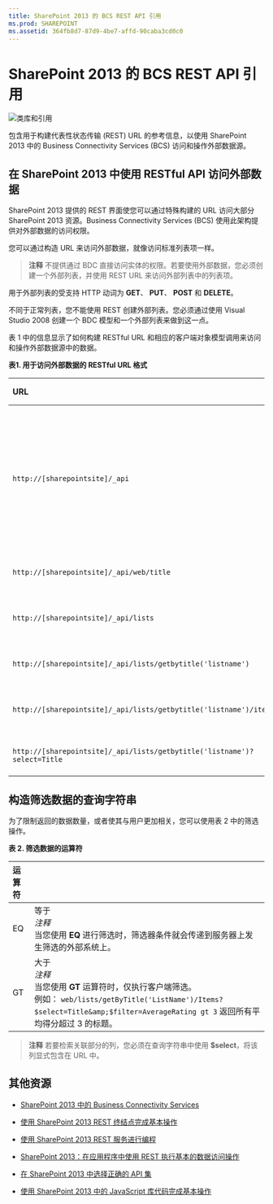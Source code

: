 ```yaml
---
title: SharePoint 2013 的 BCS REST API 引用
ms.prod: SHAREPOINT
ms.assetid: 364fb8d7-87d9-4be7-affd-90caba3cd0c0
---
```




# SharePoint 2013 的 BCS REST API 引用

  
    
    
![类库和引用](images/mod_icon_badge_reference.png)
  
    
    

  
    
    

  
    
    
包含用于构建代表性状态传输 (REST) URL 的参考信息，以使用 SharePoint 2013 中的 Business Connectivity Services (BCS) 访问和操作外部数据源。
## 在 SharePoint 2013 中使用 RESTful API 访问外部数据
<a name="bkmk_Overview"> </a>

SharePoint 2013 提供的 REST 界面使您可以通过特殊构建的 URL 访问大部分 SharePoint 2013 资源。Business Connectivity Services (BCS) 使用此架构提供对外部数据的访问权限。
  
    
    
您可以通过构造 URL 来访问外部数据，就像访问标准列表项一样。
  
    
    

> **注释**
> 不提供通过 BDC 直接访问实体的权限。若要使用外部数据，您必须创建一个外部列表，并使用 REST URL 来访问外部列表中的列表项。 
  
    
    

用于外部列表的受支持 HTTP 动词为 **GET**、 **PUT**、 **POST** 和 **DELETE**。
  
    
    
不同于正常列表，您不能使用 REST 创建外部列表。您必须通过使用 Visual Studio 2008 创建一个 BDC 模型和一个外部列表来做到这一点。
  
    
    
表 1 中的信息显示了如何构建 RESTful URL 和相应的客户端对象模型调用来访问和操作外部数据源中的数据。
  
    
    

**表1. 用于访问外部数据的 RESTful URL 格式**


|**URL**|**说明**|**HTTP 方法**|
|:-----|:-----|:-----|
| `http://[sharepointsite]/_api` <br/> |任何 REST 请求的基础。_api 虚拟目录映射到 client.svc 中的调用，其中可以使用客户端对象模型。  <br/> |GET  <br/> |
| `http://[sharepointsite]/_api/web/title` <br/> |检索当前网页的标题。  <br/> |GET  <br/> |
| `http://[sharepointsite]/_api/lists` <br/> |检索一个网站上的所有列表。  <br/> |GET  <br/> |
| `http://[sharepointsite]/_api/lists/getbytitle('listname')` <br/> |检索指定列表上的元数据。  <br/> |GET  <br/> |
| `http://[sharepointsite]/_api/lists/getbytitle('listname')/items` <br/> |检索一个指定列表中的列表项。  <br/> |GET  <br/> |
| `http://[sharepointsite]/_api/lists/getbytitle('listname')?select=Title` <br/> |检索一个特定列表的标题。  <br/> |GET  <br/> |
   

## 构造筛选数据的查询字符串
<a name="bkmk_constructquery"> </a>

为了限制返回的数据数量，或者使其与用户更加相关，您可以使用表 2 中的筛选操作。
  
    
    

**表 2. 筛选数据的运算符**


|**运算符**||
|:-----|:-----|
|EQ  <br/> |等于  <br/> *注释* <br/> 当您使用 **EQ** 进行筛选时，筛选器条件就会传递到服务器上发生筛选的外部系统上。          |
|GT  <br/> |大于  <br/> *注释* <br/> 当您使用 **GT** 运算符时，仅执行客户端筛选。 <br/> 例如： `web/lists/getByTitle('ListName')/Items?$select=Title&amp;$filter=AverageRating gt 3` 返回所有平均得分超过 3 的标题。          |
   

> **注释**
> 若要检索关联部分的列，您必须在查询字符串中使用 **$select**，将该列显式包含在 URL 中。 
  
    
    


## 其他资源
<a name="bkmk_AdditionalResources"> </a>


-  [SharePoint 2013 中的 Business Connectivity Services](business-connectivity-services-in-sharepoint-2013.md)
    
  
-  [使用 SharePoint 2013 REST 终结点完成基本操作](http://msdn.microsoft.com/library/e3000415-50a0-426e-b304-b7de18f2f7d9%28Office.15%29.aspx)
    
  
-  [使用 SharePoint 2013 REST 服务进行编程](use-odata-query-operations-in-sharepoint-rest-requests.md)
    
  
-  [SharePoint 2013：在应用程序中使用 REST 执行基本的数据访问操作](http://code.msdn.microsoft.com/SharePoint-2013-Perform-335d925b)
    
  
-  [在 SharePoint 2013 中选择正确的 API 集](choose-the-right-api-set-in-sharepoint-2013.md)
    
  
-  [使用 SharePoint 2013 中的 JavaScript 库代码完成基本操作](http://msdn.microsoft.com/library/29089af8-dbc0-49b7-a1a0-9e311f49c826%28Office.15%29.aspx)
    
  

